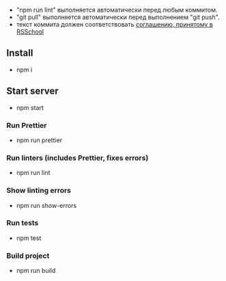 * "npm run lint" выполняется автоматически перед любым коммитом.
* "git pull" выполняется автоматически перед выполнением "git push".
* текст коммита должен соответствовать [соглашению, принятому в RSSchool](https://docs.rs.school/#/git-convention)


## Install
* npm i

## Start server
* npm start


### Run Prettier
* npm run prettier

### Run linters (includes Prettier, fixes errors)
* npm run lint

### Show linting errors
* npm run show-errors

### Run tests
* npm test

### Build project
* npm run build
